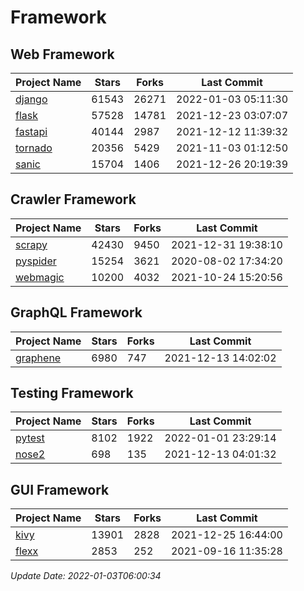 # Framework

## Web Framework
| Project Name | Stars | Forks | Last Commit |
| ------------ | ----- | ----- | ----------- |
| [django](https://github.com/django/django) | 61543 | 26271 | 2022-01-03 05:11:30 |
| [flask](https://github.com/pallets/flask) | 57528 | 14781 | 2021-12-23 03:07:07 |
| [fastapi](https://github.com/tiangolo/fastapi) | 40144 | 2987 | 2021-12-12 11:39:32 |
| [tornado](https://github.com/tornadoweb/tornado) | 20356 | 5429 | 2021-11-03 01:12:50 |
| [sanic](https://github.com/sanic-org/sanic) | 15704 | 1406 | 2021-12-26 20:19:39 |

## Crawler Framework
| Project Name | Stars | Forks | Last Commit |
| ------------ | ----- | ----- | ----------- |
| [scrapy](https://github.com/scrapy/scrapy) | 42430 | 9450 | 2021-12-31 19:38:10 |
| [pyspider](https://github.com/binux/pyspider) | 15254 | 3621 | 2020-08-02 17:34:20 |
| [webmagic](https://github.com/code4craft/webmagic) | 10200 | 4032 | 2021-10-24 15:20:56 |

## GraphQL Framework
| Project Name | Stars | Forks | Last Commit |
| ------------ | ----- | ----- | ----------- |
| [graphene](https://github.com/graphql-python/graphene) | 6980 | 747 | 2021-12-13 14:02:02 |

## Testing Framework
| Project Name | Stars | Forks | Last Commit |
| ------------ | ----- | ----- | ----------- |
| [pytest](https://github.com/pytest-dev/pytest) | 8102 | 1922 | 2022-01-01 23:29:14 |
| [nose2](https://github.com/nose-devs/nose2) | 698 | 135 | 2021-12-13 04:01:32 |

## GUI Framework
| Project Name | Stars | Forks | Last Commit |
| ------------ | ----- | ----- | ----------- |
| [kivy](https://github.com/kivy/kivy) | 13901 | 2828 | 2021-12-25 16:44:00 |
| [flexx](https://github.com/flexxui/flexx) | 2853 | 252 | 2021-09-16 11:35:28 |

*Update Date: 2022-01-03T06:00:34*